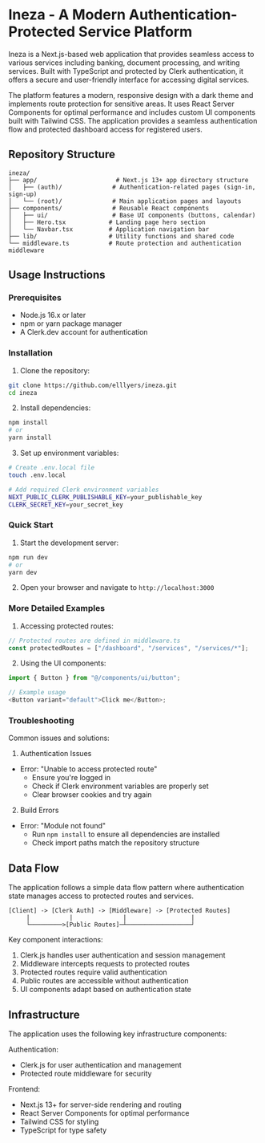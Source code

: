# Ineza - A Modern Authentication-Protected Service Platform

Ineza is a Next.js-based web application that provides seamless access to various services including banking, document processing, and writing services. Built with TypeScript and protected by Clerk authentication, it offers a secure and user-friendly interface for accessing digital services.

The platform features a modern, responsive design with a dark theme and implements route protection for sensitive areas. It uses React Server Components for optimal performance and includes custom UI components built with Tailwind CSS. The application provides a seamless authentication flow and protected dashboard access for registered users.

## Repository Structure

```
ineza/
├── app/                      # Next.js 13+ app directory structure
│   ├── (auth)/              # Authentication-related pages (sign-in, sign-up)
│   └── (root)/              # Main application pages and layouts
├── components/              # Reusable React components
│   ├── ui/                  # Base UI components (buttons, calendar)
│   ├── Hero.tsx            # Landing page hero section
│   └── Navbar.tsx          # Application navigation bar
├── lib/                    # Utility functions and shared code
└── middleware.ts           # Route protection and authentication middleware
```

## Usage Instructions

### Prerequisites

- Node.js 16.x or later
- npm or yarn package manager
- A Clerk.dev account for authentication

### Installation

1. Clone the repository:

```bash
git clone https://github.com/elllyers/ineza.git
cd ineza
```

2. Install dependencies:

```bash
npm install
# or
yarn install
```

3. Set up environment variables:

```bash
# Create .env.local file
touch .env.local

# Add required Clerk environment variables
NEXT_PUBLIC_CLERK_PUBLISHABLE_KEY=your_publishable_key
CLERK_SECRET_KEY=your_secret_key
```

### Quick Start

1. Start the development server:

```bash
npm run dev
# or
yarn dev
```

2. Open your browser and navigate to `http://localhost:3000`

### More Detailed Examples

1. Accessing protected routes:

```typescript
// Protected routes are defined in middleware.ts
const protectedRoutes = ["/dashboard", "/services", "/services/*"];
```

2. Using the UI components:

```typescript
import { Button } from "@/components/ui/button";

// Example usage
<Button variant="default">Click me</Button>;
```

### Troubleshooting

Common issues and solutions:

1. Authentication Issues

- Error: "Unable to access protected route"
  - Ensure you're logged in
  - Check if Clerk environment variables are properly set
  - Clear browser cookies and try again

2. Build Errors

- Error: "Module not found"
  - Run `npm install` to ensure all dependencies are installed
  - Check import paths match the repository structure

## Data Flow

The application follows a simple data flow pattern where authentication state manages access to protected routes and services.

```ascii
[Client] -> [Clerk Auth] -> [Middleware] -> [Protected Routes]
     |           |              |                  |
     └─────────>[Public Routes]─┴──────────────────┘
```

Key component interactions:

1. Clerk.js handles user authentication and session management
2. Middleware intercepts requests to protected routes
3. Protected routes require valid authentication
4. Public routes are accessible without authentication
5. UI components adapt based on authentication state

## Infrastructure

The application uses the following key infrastructure components:

Authentication:

- Clerk.js for user authentication and management
- Protected route middleware for security

Frontend:

- Next.js 13+ for server-side rendering and routing
- React Server Components for optimal performance
- Tailwind CSS for styling
- TypeScript for type safety
